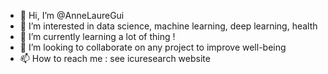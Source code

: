 - 👋 Hi, I’m @AnneLaureGui
- 👀 I’m interested in data science, machine learning, deep learning, health
- 🌱 I’m currently learning a lot of thing !
- 💞️ I’m looking to collaborate on any project to improve well-being
- 📫 How to reach me : see icuresearch website

<!---
AnneLaureGui/AnneLaureGui is a ✨ special ✨ repository because its `README.md` (this file) appears on your GitHub profile.
You can click the Preview link to take a look at your changes.
--->
